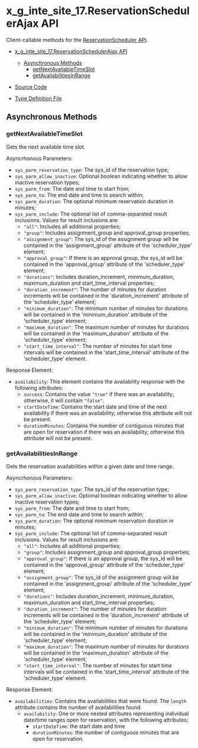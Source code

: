 # x_g_inte_site_17.ReservationSchedulerAjax API

Client-callable methods for the [ReservationScheduler API](ReservationScheduler.md).

- [x_g_inte_site_17.ReservationSchedulerAjax API](#x_g_inte_site_17reservationschedulerajax-api)
  - [Asynchronous Methods](#asynchronous-methods)
    - [getNextAvailableTimeSlot](#getnextavailabletimeslot)
    - [getAvailabilitiesInRange](#getavailabilitiesinrange)

- [Source Code](source/api/ReservationSchedulerAjax.ts)
- [Type Definition File](types/x_g_inte_site_17/api/ReservationSchedulerAjax.d.ts)

## Asynchronous Methods

### getNextAvailableTimeSlot

Gets the next available time slot.

Asyncrhonous Parameters:

- `sys_parm_reservation_type`: The sys_id of the reservation type;
- `sys_parm_allow_inactive`: Optional boolean indicating whether to allow inactive reservation types;
- `sys_parm_from`: The date and time to start from;
- `sys_parm_to`: The end date and time to search within;
- `sys_parm_duration`: The optional minimum reservation duration in minutes;
- `sys_parm_include`: The optional list of comma-separated result inclusions. Values for result inclusions are:
  - `"all"`: Includes all additional properties;
  - `"group"`: Includes assignment_group and approval_group properties;
  - `"assignment_group"`: The sys_id of the assignment group will be contained in the 'assignment_group' attribute of the 'scheduler_type' element;
  - `"approval_group"`: If there is an approval group, the sys_id will be contained in the 'approval_group' attribute of the 'scheduler_type' element;
  - `"durations"`: Includes duration_increment, minimum_duration, maximum_duration and start_time_interval properties;
  - `"duration_increment"`: The number of minutes for duration increments will be contained in the 'duration_increment' attribute of the 'scheduler_type' element;
  - `"minimum_duration"`: The minimum number of minutes for durations will be contained in the 'minimum_duration' attribute of the 'scheduler_type' element;
  - `"maximum_duration"`: The maximum number of minutes for durations will be contained in the 'maximum_duration' attribute of the 'scheduler_type' element;
  - `"start_time_interval"`: The number of minutes for start time intervals will be contained in the 'start_time_interval' attribute of the 'scheduler_type' element.

Response Element:

- `availability`: This element contains the availability response with the following attributes:
  - `success`: Contains the value `"true"` if there was an availability; otherwise, it will contain `"false"`.
  - `startDateTime`: Contains the start date and time of the next availability if there was an availability; otherwise this attribute will not be present.
  - `durationMinutes`: Contains the number of contiguous minutes that are open for reservation if there was an availability; otherwise this attribute will not be present.

### getAvailabilitiesInRange

Gets the reservation availabilities within a given date and time range.

Asyncrhonous Parameters:

- `sys_parm_reservation_type`: The sys_id of the reservation type;
- `sys_parm_allow_inactive`: Optional boolean indicating whether to allow inactive reservation types;
- `sys_parm_from`: The date and time to start from;
- `sys_parm_to`: The end date and time to search within;
- `sys_parm_duration`: The optional minimum reservation duration in minutes;
- `sys_parm_include`: The optional list of comma-separated result inclusions. Values for result inclusions are:
  - `"all"`: Includes all additional properties;
  - `"group"`: Includes assignment_group and approval_group properties;
  - `"approval_group"`: If there is an approval group, the sys_id will be contained in the 'approval_group' attribute of the 'scheduler_type' element;
  - `"assignment_group"`: The sys_id of the assignment group will be contained in the 'assignment_group' attribute of the 'scheduler_type' element;
  - `"durations"`: Includes duration_increment, minimum_duration, maximum_duration and start_time_interval properties;
  - `"duration_increment"`: The number of minutes for duration increments will be contained in the 'duration_increment' attribute of the 'scheduler_type' element;
  - `"minimum_duration"`: The minimum number of minutes for durations will be contained in the 'minimum_duration' attribute of the 'scheduler_type' element;
  - `"maximum_duration"`: The maximum number of minutes for durations will be contained in the 'maximum_duration' attribute of the 'scheduler_type' element;
  - `"start_time_interval"`: The number of minutes for start time intervals will be contained in the 'start_time_interval' attribute of the 'scheduler_type' element.

Response Element:

- `availabilities`: Contains the availabilities that were found. The `length` attribute contains the number of availabilities found.
  - `availability`: One or more nested attributes representing individual date/time ranges open for reservation, with the following attributes:
    - `startDateTime`: the start date and time
    - `durationMinutes`: the number of contiguous minutes that are open for reservation.
